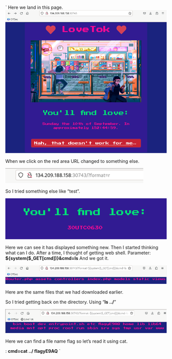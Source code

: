
` 
Here we land in this page.
![Img 1](https://github.com/skrytify/CTF_Writeups/blob/sub/HTB_LoveTok_Writeups./Images/Screenshot%202023-09-04%20195749.png)

When we click on the red area URL changed to something else.


 ![Img 2](https://github.com/skrytify/CTF_Writeups/blob/sub/HTB_LoveTok_Writeups./Images/Screenshot%202023-09-04%20195826.png)

 
So I tried something else like “test”.


![](https://github.com/skrytify/CTF_Writeups/blob/sub/HTB_LoveTok_Writeups./Images/Screenshot%202023-09-04%20195910.png)


Here we can see it has displayed something new. Then I started thinking what can I do.
After a time, I thought of getting web shell. 
Parameter: **${system($_GET[cmd])}&cmd=ls**
And we got it.


 ![](https://github.com/skrytify/CTF_Writeups/blob/sub/HTB_LoveTok_Writeups./Images/Screenshot%202023-09-04%20200326.png)

 
Here are the same files that we had downloaded earlier. 

So I tried getting back on the directory. Using “**ls ../**”


 ![](https://github.com/skrytify/CTF_Writeups/blob/sub/HTB_LoveTok_Writeups./Images/Screenshot%202023-09-04%20200552.png)
 
Here we can find a file name flag so let’s read it using cat.

: **cmd=cat ../ flagyE9AQ**
`
